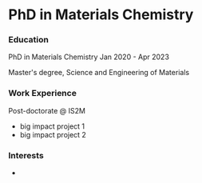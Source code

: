 # PhD in Materials Chemistry

### Education
PhD in Materials Chemistry
Jan 2020 - Apr 2023

Master's degree, Science and Engineering of Materials

### Work Experience
Post-doctorate @ IS2M
- big impact project 1
- big impact project 2

### Interests
-

